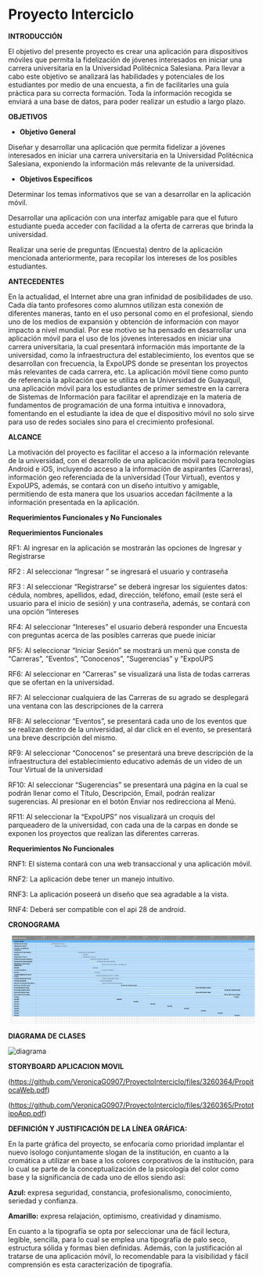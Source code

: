 # Proyecto Interciclo

**INTRODUCCIÓN** 

El objetivo del presente proyecto es crear una aplicación para dispositivos móviles que permita la fidelización de jóvenes interesados en iniciar una carrera universitaria en la Universidad Politécnica Salesiana. Para llevar a cabo este objetivo se analizará las habilidades y potenciales de los estudiantes por medio de una encuesta, a fin de facilitarles una guía práctica para su correcta formación. Toda la información recogida se enviará a una base de datos, para poder realizar un estudio a largo plazo.


**OBJETIVOS**

 * **Objetivo General**

Diseñar y desarrollar una aplicación que permita fidelizar a jóvenes interesados en iniciar una carrera universitaria en la Universidad Politécnica Salesiana, exponiendo la información más relevante de la universidad. 

* **Objetivos Específicos** 


Determinar los temas informativos que se van a desarrollar en la aplicación móvil. 

Desarrollar una aplicación con una interfaz amigable para que el futuro estudiante pueda acceder con facilidad a la oferta de carreras que brinda la universidad.

Realizar una serie de preguntas (Encuesta) dentro de la aplicación mencionada anteriormente, para recopilar los intereses de los posibles estudiantes.


**ANTECEDENTES**

En la actualidad, el Internet abre una gran infinidad de posibilidades de uso. Cada día tanto profesores como alumnos utilizan esta conexión de diferentes maneras, tanto en el uso personal como en el profesional, siendo uno de los medios de expansión y obtención de información con mayor impacto a nivel mundial.
Por ese motivo se ha pensado en desarrollar una aplicación móvil para el uso de los jóvenes interesados en iniciar una carrera universitaria, la cual presentará información más importante de la universidad, como la infraestructura del establecimiento, los eventos que se desarrollan con frecuencia, la ExpoUPS donde se presentan los proyectos más relevantes de cada carrera, etc. La aplicación móvil tiene como punto de referencia la aplicación que se utiliza en la Universidad de Guayaquil, una aplicación móvil para los estudiantes de primer semestre en la carrera de Sistemas de Información para facilitar el aprendizaje en la materia de fundamentos de programación de una forma intuitiva e innovadora, fomentando en el estudiante la idea de que el dispositivo móvil no solo sirve para uso de redes sociales sino para el crecimiento profesional. 


**ALCANCE**

La motivación del proyecto es facilitar el acceso a la información relevante de la universidad, con el desarrollo de una aplicación móvil para tecnologías Android e iOS, incluyendo acceso a la información de aspirantes (Carreras), información geo referenciada  de la universidad (Tour Virtual), eventos y ExpoUPS, además, se  contará con un diseño intuitivo y amigable, permitiendo de esta manera que los usuarios accedan fácilmente a la información presentada en la aplicación.


**Requerimientos Funcionales y No Funcionales**

**Requerimientos Funcionales**

RF1: Al ingresar en la aplicación se mostrarán  las opciones de Ingresar y Registrarse

RF2 : Al seleccionar  “Ingresar ” se ingresará el usuario  y contraseña

RF3 : Al seleccionar  “Registrarse” se deberá ingresar los siguientes datos: cédula, nombres, apellidos, edad, dirección, teléfono, email (este será el usuario para el inicio de sesión) y una contraseña, además, se contará con una opción  “Intereses

RF4: Al seleccionar “Intereses” el usuario deberá responder una Encuesta con preguntas acerca de las posibles carreras que puede iniciar

RF5: Al seleccionar “Iniciar Sesión” se mostrará un menú que consta de “Carreras”, ”Eventos”, ”Conocenos”, ”Sugerencias” y ”ExpoUPS

RF6: Al seleccionar en “Carreras” se visualizará una lista de todas carreras que se ofertan en la universidad.

RF7: Al seleccionar cualquiera de las Carreras de su agrado  se desplegará una ventana con las descripciones de la carrera

RF8: Al seleccionar “Eventos”, se presentará cada uno de los eventos que se realizan dentro de la universidad, al dar click en el evento, se presentará una breve descripción del mismo.

RF9: Al seleccionar “Conocenos” se presentará una breve descripción de la infraestructura del establecimiento educativo además de un video de un Tour Virtual de la universidad

RF10: Al seleccionar “Sugerencias” se presentará una  página  en  la cual se podrán llenar como el Título, Descripción, Email, podrán realizar  sugerencias. Al presionar en el botón Enviar nos redirecciona al Menú.

RF11: Al seleccionar la “ExpoUPS” nos visualizará un croquis del parqueadero de la universidad, con cada una de la carpas en donde se exponen los proyectos que realizan las diferentes carreras.



**Requerimientos No Funcionales**

RNF1: El sistema contará con una web transaccional y una aplicación móvil.  

RNF2: La aplicación debe tener un manejo intuitivo.

RNF3: La aplicación poseerá un diseño que sea agradable a la vista.

RNF4: Deberá ser compatible con el api 28 de android.

**CRONOGRAMA**

![alt tag](https://github.com/VeronicaG0907/ProyectoInterciclo/blob/master/cronograma1.png)


**DIAGRAMA DE CLASES**

![diagrama](https://user-images.githubusercontent.com/47520065/58743534-e7776380-83f8-11e9-91f6-a1fa01c932b6.JPG)


**STORYBOARD APLICACION MOVIL**

(https://github.com/VeronicaG0907/ProyectoInterciclo/files/3260364/PropitocaWeb.pdf)


(https://github.com/VeronicaG0907/ProyectoInterciclo/files/3260365/PrototipoApp.pdf)

**DEFINICIÓN Y JUSTIFICACIÓN DE LA LÍNEA GRÁFICA:**

En la parte gráfica del proyecto, se enfocaría como prioridad implantar el nuevo isologo conjuntamente slogan de la institución, en cuanto a la cromática a utilizar en base a los colores corporativos de la institución, para lo cual se parte de la conceptualización de la psicología del color como base y la significancia de cada uno de ellos siendo así: 

**Azul:** expresa seguridad, constancia, profesionalismo, conocimiento, seriedad y confianza.

**Amarillo:** expresa relajación, optimismo, creatividad y dinamismo. 

En cuanto a la tipografía se opta por seleccionar una de fácil lectura, legible, sencilla, para lo cual se emplea una tipografía de palo seco, estructura sólida y formas bien definidas. Además, con la justificación al tratarse de una aplicación móvil, lo recomendable para la visibilidad y fácil comprensión es esta caracterización de tipografía. 

